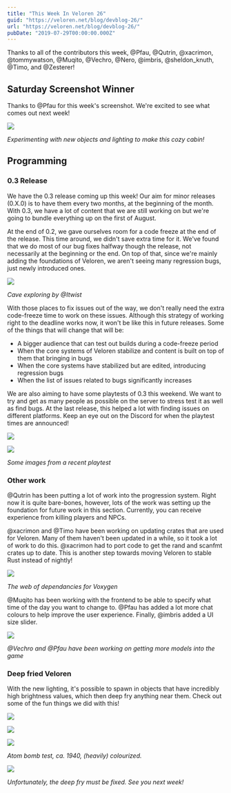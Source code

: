 ```yaml
---
title: "This Week In Veloren 26"
guid: "https://veloren.net/blog/devblog-26/"
url: "https://veloren.net/blog/devblog-26/"
pubDate: "2019-07-29T00:00:00.000Z"
---
```


Thanks to all of the contributors this week, @Pfau, @Qutrin, @xacrimon, @tommywatson, @Muqito, @Vechro, @Nero, @imbris, @sheldon_knuth, @Timo, and @Zesterer!

## Saturday Screenshot Winner

Thanks to @Pfau for this week's screenshot. We're excited to see what comes out next week!

![](https://s3.eu-central-2.wasabisys.com/veloren-blog/cdn/541307708146581519/605415582472470659/ZDYfRCvBZ5szsQ83Nbd8CgRfwrgV2z8TCI78oJ2stQs295n9n5Vm6jxei7o6ep4fiR7gOH5X60hdv8aeWExTY4tGyYjEZPPyBkmB.png)

_Experimenting with new objects and lighting to make this cozy cabin!_

## Programming

### 0.3 Release

We have the 0.3 release coming up this week! Our aim for minor releases (0.X.0) is to have them every two months, at the beginning of the month. With 0.3, we have a lot of content that we are still working on but we're going to bundle everything up on the first of August.

At the end of 0.2, we gave ourselves room for a code freeze at the end of the release. This time around, we didn't save extra time for it. We've found that we do most of our bug fixes halfway though the release, not necessarily at the beginning or the end. On top of that, since we're mainly adding the foundations of Veloren, we aren't seeing many regression bugs, just newly introduced ones.

![](https://s3.eu-central-2.wasabisys.com/veloren-blog/cdn/523568428905398283/605114420972224560/Untitled.png)

_Cave exploring by @Itwist_

With those places to fix issues out of the way, we don't really need the extra code-freeze time to work on these issues. Although this strategy of working right to the deadline works now, it won't be like this in future releases. Some of the things that will change that will be:

- A bigger audience that can test out builds during a code-freeze period
- When the core systems of Veloren stabilize and content is built on top of them that bringing in bugs
- When the core systems have stabilized but are edited, introducing regression bugs
- When the list of issues related to bugs significantly increases

We are also aiming to have some playtests of 0.3 this weekend. We want to try and get as many people as possible on the server to stress test it as well as find bugs. At the last release, this helped a lot with finding issues on different platforms. Keep an eye out on the Discord for when the playtest times are announced!

![](https://s3.eu-central-2.wasabisys.com/veloren-blog/cdn/523568428905398283/605115514125156367/caves.png)

![](https://s3.eu-central-2.wasabisys.com/veloren-blog/cdn/523568428905398283/605117724171042930/screenshot_1564341608439.png)

_Some images from a recent playtest_

### Other work

@Qutrin has been putting a lot of work into the progression system. Right now it is quite bare-bones, however, lots of the work was setting up the foundation for future work in this section. Currently, you can receive experience from killing players and NPCs.

@xacrimon and @Timo have been working on updating crates that are used for Veloren. Many of them haven't been updated in a while, so it took a lot of work to do this. @xacrimon had to port code to get the rand and scanfmt crates up to date. This is another step towards moving Veloren to stable Rust instead of nightly!

![](https://s3.eu-central-2.wasabisys.com/veloren-blog/cdn/449602562165833760/605248237032701963/graph.png)

_The web of dependancies for Voxygen_

@Muqito has been working with the frontend to be able to specify what time of the day you want to change to. @Pfau has added a lot more chat colours to help improve the user experience. Finally, @imbris added a UI size slider.

![](https://s3.eu-central-2.wasabisys.com/veloren-blog/cdn/597826574095613962/605456886539747328/snap2019-07-29-20-47-04.png)

_@Vechro and @Pfau have been working on getting more models into the game_

### Deep fried Veloren

With the new lighting, it's possible to spawn in objects that have incredibly high brightness values, which then deep fry anything near them. Check out some of the fun things we did with this!

![](https://s3.eu-central-2.wasabisys.com/veloren-blog/cdn/523568428905398283/605116363123720213/caves.png)

![](https://s3.eu-central-2.wasabisys.com/veloren-blog/cdn/523568428905398283/605357490909085700/unknown.png)

![](https://s3.eu-central-2.wasabisys.com/veloren-blog/cdn/523568428905398283/605358049414086656/unknown.png)

_Atom bomb test, ca. 1940, (heavily) colourized._

![](https://s3.eu-central-2.wasabisys.com/veloren-blog/cdn/541307708146581519/605460599903748104/unknown.png)

_Unfortunately, the deep fry must be fixed. See you next week!_
